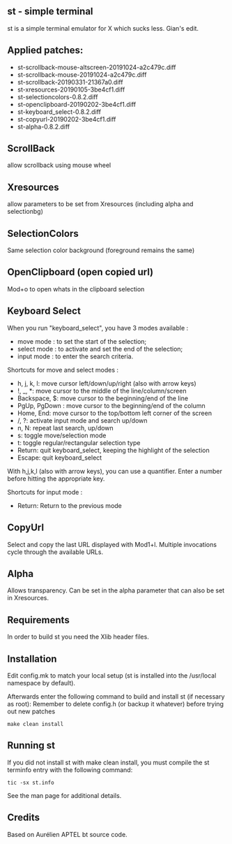 st - simple terminal
--------------------
st is a simple terminal emulator for X which sucks less.  Gian's edit.

Applied patches:
--------------
 * st-scrollback-mouse-altscreen-20191024-a2c479c.diff
 * st-scrollback-mouse-20191024-a2c479c.diff
 * st-scrollback-20190331-21367a0.diff
 * st-xresources-20190105-3be4cf1.diff
 * st-selectioncolors-0.8.2.diff
 * st-openclipboard-20190202-3be4cf1.diff
 * st-keyboard_select-0.8.2.diff
 * st-copyurl-20190202-3be4cf1.diff
 * st-alpha-0.8.2.diff

ScrollBack
---------
allow scrollback using mouse wheel

Xresources
----------
allow parameters to be set from Xresources (including alpha and selectionbg)

SelectionColors
----------
Same selection color background (foreground remains the same)

OpenClipboard (open copied url)
------------
Mod+o to open whats in the clipboard selection

Keyboard Select
-----------
When you run "keyboard_select", you have 3 modes available :

* move mode : to set the start of the selection;
* select mode : to activate and set the end of the selection;
* input mode : to enter the search criteria.

Shortcuts for move and select modes :

 * h, j, k, l:    move cursor left/down/up/right (also with arrow keys)
 * !, _, *:       move cursor to the middle of the line/column/screen
 * Backspace, $:  move cursor to the beginning/end of the line
 * PgUp, PgDown : move cursor to the beginning/end of the column
 * Home, End:     move cursor to the top/bottom left corner of the screen
 * /, ?:          activate input mode and search up/down
 * n, N:          repeat last search, up/down
 * s:             toggle move/selection mode
 * t:             toggle regular/rectangular selection type
 * Return:        quit keyboard_select, keeping the highlight of the selection
 * Escape:        quit keyboard_select

With h,j,k,l (also with arrow keys), you can use a quantifier. Enter a number before hitting the appropriate key.

Shortcuts for input mode :

 * Return:       Return to the previous mode

CopyUrl
------------
Select and copy the last URL displayed with Mod1+l. Multiple invocations cycle through the available URLs.

Alpha
-----------
Allows transparency. Can be set in the alpha parameter that can also be set in Xresources.

Requirements
------------
In order to build st you need the Xlib header files.


Installation
------------
Edit config.mk to match your local setup (st is installed into
the /usr/local namespace by default).

Afterwards enter the following command to build and install st (if
necessary as root):
Remember to delete config.h (or backup it whatever) before trying out new patches

    make clean install


Running st
----------
If you did not install st with make clean install, you must compile
the st terminfo entry with the following command:

    tic -sx st.info

See the man page for additional details.

Credits
-------
Based on Aurélien APTEL <aurelien dot aptel at gmail dot com> bt source code.

